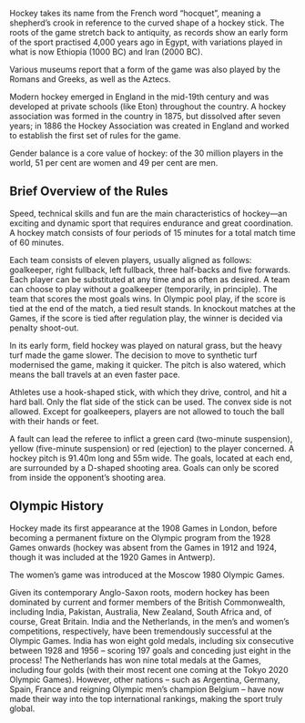 Hockey takes its name from the French word “hocquet”, meaning a shepherd’s crook in reference to the curved shape of a hockey stick. The roots of the game stretch back to antiquity, as records show an early form of the sport practised 4,000 years ago in Egypt, with variations played in what is now Ethiopia (1000 BC) and Iran (2000 BC).

Various museums report that a form of the game was also played by the Romans and Greeks, as well as the Aztecs.

Modern hockey emerged in England in the mid-19th century and was developed at private schools (like Eton) throughout the country. A hockey association was formed in the country in 1875, but dissolved after seven years; in 1886 the Hockey Association was created in England and worked to establish the first set of rules for the game.

Gender balance is a core value of hockey: of the 30 million players in the world, 51 per cent are women and 49 per cent are men.

## Brief Overview of the Rules

Speed, technical skills and fun are the main characteristics of hockey—an exciting and dynamic sport that requires endurance and great coordination. A hockey match consists of four periods of 15 minutes for a total match time of 60 minutes.

Each team consists of eleven players, usually aligned as follows: goalkeeper, right fullback, left fullback, three half-backs and five forwards. Each player can be substituted at any time and as often as desired. A team can choose to play without a goalkeeper (temporarily, in principle). The team that scores the most goals wins. In Olympic pool play, if the score is tied at the end of the match, a tied result stands. In knockout matches at the Games, if the score is tied after regulation play, the winner is decided via penalty shoot-out.

In its early form, field hockey was played on natural grass, but the heavy turf made the game slower. The decision to move to synthetic turf modernised the game, making it quicker. The pitch is also watered, which means the ball travels at an even faster pace.

Athletes use a hook-shaped stick, with which they drive, control, and hit a hard ball. Only the flat side of the stick can be used. The convex side is not allowed. Except for goalkeepers, players are not allowed to touch the ball with their hands or feet.

A fault can lead the referee to inflict a green card (two-minute suspension), yellow (five-minute suspension) or red (ejection) to the player concerned. A hockey pitch is 91.40m long and 55m wide. The goals, located at each end, are surrounded by a D-shaped shooting area. Goals can only be scored from inside the opponent’s shooting area.

## Olympic History

Hockey made its first appearance at the 1908 Games in London, before becoming a permanent fixture on the Olympic program from the 1928 Games onwards (hockey was absent from the Games in 1912 and 1924, though it was included at the 1920 Games in Antwerp).

The women’s game was introduced at the Moscow 1980 Olympic Games.

Given its contemporary Anglo-Saxon roots, modern hockey has been dominated by current and former members of the British Commonwealth, including India, Pakistan, Australia, New Zealand, South Africa and, of course, Great Britain. India and the Netherlands, in the men’s and women’s competitions, respectively, have been tremendously successful at the Olympic Games. India has won eight gold medals, including six consecutive between 1928 and 1956 – scoring 197 goals and conceding just eight in the process! The Netherlands has won nine total medals at the Games, including four golds (with their most recent one coming at the Tokyo 2020 Olympic Games). However, other nations – such as Argentina, Germany, Spain, France and reigning Olympic men’s champion Belgium – have now made their way into the top international rankings, making the sport truly global.